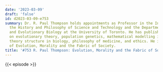 ```yaml
---
date: '2023-03-09'
draft: 'false'
id: d2023-03-09-e753
summary: Dr. R. Paul Thompson holds appointments as Professor in the Institute for
  the History and Philosophy of Science and Technology and the Department of Ecology
  and Evolutionary Biology at the University of Toronto. He has published extensively
  on evolutionary theory, population genetics, mathematical modelling in biology,
  theory structure in biology, philosophy of medicine, and ethics. He is the author
  of Evolution, Morality and the Fabric of Society.
title: '#753 R. Paul Thompson: Evolution, Morality and the Fabric of Society'
---
```

{{< episode >}}
